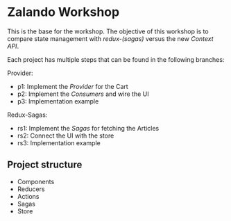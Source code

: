# Zalando Workshop

This is the base for the workshop. The objective of this workshop is to compare state management with _redux-(sagas)_ versus the new _Context API_.

Each project has multiple steps that can be found in the following branches:

Provider:
* p1: Implement the _Provider_ for the Cart
* p2: Implement the _Consumers_ and wire the UI
* p3: Implementation example

Redux-Sagas:
* rs1: Implement the _Sagas_ for fetching the Articles
* rs2: Connect the UI with the store
* rs3: Implementation example

## Project structure
* Components
* Reducers
* Actions
* Sagas
* Store
